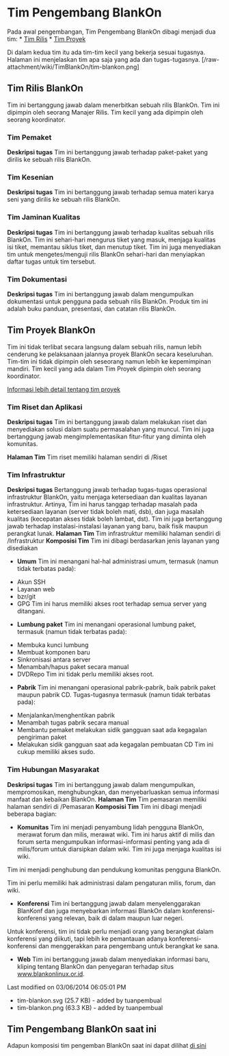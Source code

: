 # Tim Pengembang BlankOn

Pada awal pengembangan, Tim Pengembang BlankOn dibagi menjadi dua tim:
    * [Tim Rilis](#tim-rilis-blankon)
    * [Tim Proyek](#tim-proyek-blankon)

Di dalam kedua tim itu ada tim-tim kecil yang bekerja sesuai tugasnya. Halaman ini menjelaskan tim apa saja yang ada dan tugas-tugasnya.
[/raw-attachment/wiki/TimBlankOn/tim-blankon.png]

## Tim Rilis BlankOn
Tim ini bertanggung jawab dalam menerbitkan sebuah rilis BlankOn. Tim ini dipimpin oleh seorang Manajer Rilis. Tim kecil yang ada dipimpin oleh seorang
koordinator.

### Tim Pemaket
**Deskripsi tugas**
Tim ini bertanggung jawab terhadap paket-paket yang dirilis ke sebuah rilis BlankOn.

### Tim Kesenian
**Deskripsi tugas**
Tim ini bertanggung jawab terhadap semua materi karya seni yang dirilis ke sebuah rilis BlankOn.

### Tim Jaminan Kualitas
**Deskripsi tugas**
Tim ini bertanggung jawab terhadap kualitas sebuah rilis BlankOn. Tim ini sehari-hari mengurus tiket yang masuk, menjaga kualitas isi tiket, memantau
siklus tiket, dan menutup tiket. Tim ini juga menyediakan tim untuk mengetes/menguji rilis BlankOn sehari-hari dan menyiapkan daftar tugas untuk tim tersebut.

### Tim Dokumentasi
**Deskripsi tugas**
Tim ini bertanggung jawab dalam mengumpulkan dokumentasi untuk pengguna pada sebuah rilis BlankOn. Produk tim ini adalah buku panduan, presentasi, dan
catatan rilis BlankOn.

## Tim Proyek BlankOn
Tim ini tidak terlibat secara langsung dalam sebuah rilis, namun lebih cenderung ke pelaksanaan jalannya proyek BlankOn secara keseluruhan. Tim-tim
ini tidak dipimpin oleh seseorang namun lebih ke kepemimpinan mandiri. Tim kecil yang ada dalam Tim Proyek dipimpin oleh seorang koordinator.

[Informasi lebih detail tentang tim proyek](/TimProyek.md)

### Tim Riset dan Aplikasi
**Deskripsi tugas**
Tim ini bertanggung jawab dalam melakukan riset dan menyediakan solusi dalam suatu permasalahan yang muncul. Tim ini juga bertanggung jawab
mengimplementasikan fitur-fitur yang diminta oleh komunitas.

**Halaman Tim**
Tim riset memiliki halaman sendiri di /Riset

### Tim Infrastruktur
**Deskripsi tugas**
Bertanggung jawab terhadap tugas-tugas operasional infrastruktur BlankOn, yaitu menjaga ketersediaan dan kualitas layanan infrastruktur. Artinya, Tim ini harus
tanggap terhadap masalah pada ketersediaan layanan (server tidak boleh mati, dsb), dan juga masalah kualitas (kecepatan akses tidak boleh lambat, dst).
Tim ini juga bertanggung jawab terhadap instalasi-instalasi layanan yang baru, baik fisik maupun perangkat lunak.
**Halaman Tim**
Tim infrastruktur memiliki halaman sendiri di /Infrastruktur
**Komposisi Tim**
Tim ini dibagi berdasarkan jenis layanan yang disediakan
  + **Umum**
    Tim ini menangani hal-hal administrasi umum, termasuk (namun tidak terbatas pada):
   - Akun SSH
   - Layanan web
   - bzr/git
   - GPG
   Tim ini harus memiliki akses root terhadap semua server yang ditangani.

  + **Lumbung paket**
    Tim ini menangani operasional lumbung paket, termasuk (namun tidak terbatas pada):
   * Membuka kunci lumbung
   * Membuat komponen baru
   * Sinkronisasi antara server
   * Menambah/hapus paket secara manual
   * DVDRepo
     Tim ini tidak perlu memiliki akses root.

  + **Pabrik**
    Tim ini menangani operasional pabrik-pabrik, baik pabrik paket maupun pabrik CD. Tugas-tugasnya termasuk (namun tidak terbatas pada):
   * Menjalankan/menghentikan pabrik
   * Menambah tugas pabrik secara manual
   * Membantu pemaket melakukan sidik gangguan saat ada kegagalan pengiriman
     paket
   * Melakukan sidik gangguan saat ada kegagalan pembuatan CD
     Tim ini cukup memiliki akses sudo.

### Tim Hubungan Masyarakat
**Deskripsi tugas**
Tim ini bertanggung jawab dalam mengumpulkan, mempromosikan, menghubungkan, dan menyebarluaskan semua informasi manfaat dan kebaikan BlankOn.
**Halaman Tim**
Tim pemasaran memiliki halaman sendiri di /Pemasaran
**Komposisi Tim**
Tim ini dibagi menjadi beberapa bagian:
 + **Komunitas**
  Tim ini menjadi penyambung lidah pengguna BlankOn, merawat forum dan milis, merawat wiki. Tim ini harus aktif di milis dan forum serta mengumpulkan
informasi-informasi penting yang ada di milis/forum untuk diarsipkan dalam wiki. Tim ini juga menjaga kualitas isi wiki.

  Tim ini menjadi penghubung dan pendukung komunitas pengguna BlankOn.

  Tim ini perlu memiliki hak administrasi dalam pengaturan milis, forum, dan wiki.

 + **Konferensi**
  Tim ini bertanggung jawab dalam menyelenggarakan BlanKonf dan juga menyebarkan informasi BlankOn dalam konferensi-konferensi yang relevan, baik di dalam
maupun luar negeri.

  Untuk konferensi, tim ini tidak perlu menjadi orang yang berangkat dalam konferensi yang diikuti, tapi lebih ke pemantauan adanya konferensi-konferensi
dan menggerakkan para pengembang untuk berangkat ke sana.

  + **Web**
    Tim ini bertanggung jawab dalam menyediakan informasi baru, kliping tentang BlankOn dan penyegaran terhadap situs www.blankonlinux.or.id.

Last modified on 03/06/2014 06:05:01 PM
   * tim-blankon.svg​ (25.7 KB) - added by tuanpembual 
   * tim-blankon.png​ (63.3 KB) - added by tuanpembual

## Tim Pengembang BlankOn saat ini
Adapun komposisi tim pengemban BlankOn saat ini dapat dilihat [di sini](/Memulai.md)

